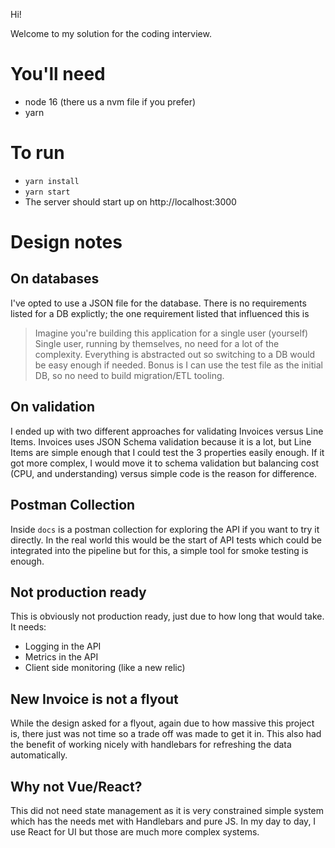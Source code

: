 Hi!

Welcome to my solution for the coding interview. 

# You'll need

- node 16 (there us a nvm file if you prefer)
- yarn

# To run 

- `yarn install`
- `yarn start`
- The server should start up on http://localhost:3000

# Design notes

## On databases

I've opted to use a JSON file for the database. There is no requirements listed for a DB explictly; the one requirement listed that influenced this is
> Imagine you're building this application for a single user (yourself)
Single user, running by themselves, no need for a lot of the complexity. Everything is abstracted out so switching to a DB would be easy enough if needed.
Bonus is I can use the test file as the initial DB, so no need to build migration/ETL tooling.

## On validation

I ended up with two different approaches for validating Invoices versus Line Items. Invoices uses JSON Schema validation because it is a lot, but Line Items are simple enough that I could test the 3 properties easily enough. If it got more complex, I would move it to schema validation but balancing cost (CPU, and understanding) versus simple code is the reason for difference.

## Postman Collection

Inside `docs` is a postman collection for exploring the API if you want to try it directly. In the real world this would be the start of API tests which could be integrated into the pipeline but for this, a simple tool for smoke testing is enough.

## Not production ready

This is obviously not production ready, just due to how long that would take. It needs:
- Logging in the API
- Metrics in the API
- Client side monitoring (like a new relic)

## New Invoice is not a flyout

While the design asked for a flyout, again due to how massive this project is, there just was not time so a trade off was made to get it in. This also had the benefit of working nicely with handlebars for refreshing the data automatically.

## Why not Vue/React?

This did not need state management as it is very constrained simple system which has the needs met with Handlebars and pure JS. In my day to day, I use React for UI but those are much more complex systems. 